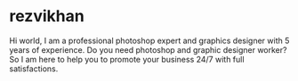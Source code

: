 # rezvikhan
Hi world,  I am a professional photoshop expert and graphics designer with 5 years of experience. Do you need photoshop and graphic designer worker? So I am here to help you to promote your business 24/7 with full satisfactions.
